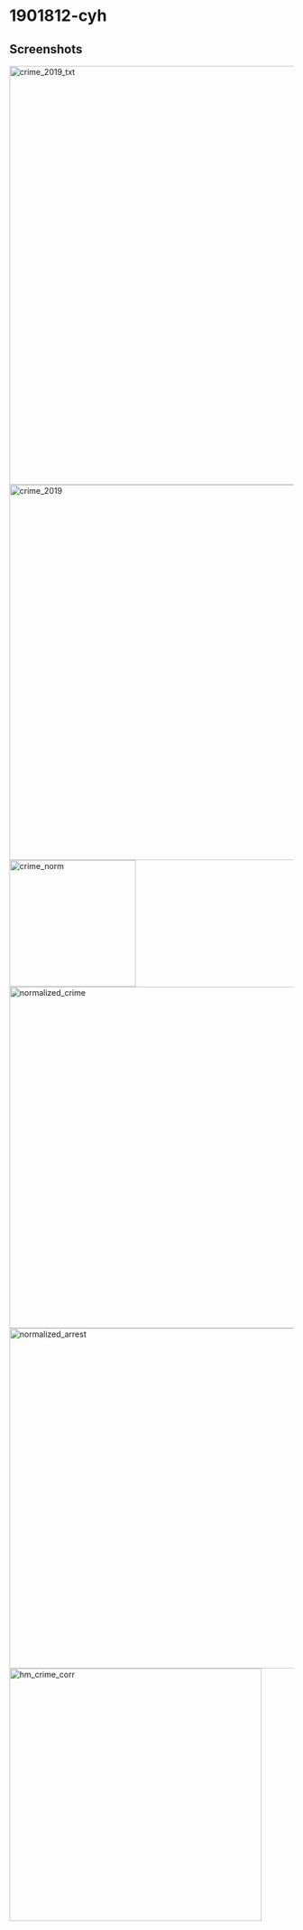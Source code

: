 # 1901812-cyh

Screenshots
-----------

<div>
  <img width="741" alt="crime_2019_txt" src="https://user-images.githubusercontent.com/75995222/102111011-379e0580-3e79-11eb-8e21-4863f50bb713.png">
  <img width="664" alt="crime_2019" src="https://user-images.githubusercontent.com/75995222/102112507-20f8ae00-3e7b-11eb-8e99-1a71f92c2ef6.png">
  <img width="224" alt="crime_norm" src="https://user-images.githubusercontent.com/75995222/102112993-d62b6600-3e7b-11eb-9eb4-2768e69d0b17.png">
  <img width="604" alt="normalized_crime" src="https://user-images.githubusercontent.com/75995222/102113778-c82a1500-3e7c-11eb-8afa-9076bed2aada.png">
  <img width="602" alt="normalized_arrest" src="https://user-images.githubusercontent.com/75995222/102114323-64ecb280-3e7d-11eb-927c-e86f4766a141.png">   <img width="447" alt="hm_crime_corr" src="https://user-images.githubusercontent.com/75995222/102115010-4509be80-3e7e-11eb-901d-0f3d33d72356.png">
</div>
